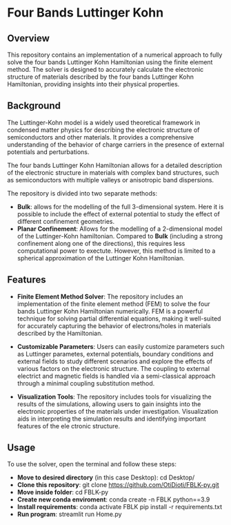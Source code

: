# Four Bands Luttinger Kohn

## Overview

This repository contains an implementation of a numerical approach to fully solve the four bands Luttinger Kohn Hamiltonian using the finite element method. The solver is designed to accurately calculate the electronic structure of materials described by the four bands Luttinger Kohn Hamiltonian, providing insights into their physical properties.

## Background

The Luttinger-Kohn model is a widely used theoretical framework in condensed matter physics for describing the electronic structure of semiconductors and other materials. It provides a comprehensive understanding of the behavior of charge carriers in the presence of external potentials and perturbations.

The four bands Luttinger Kohn Hamiltonian allows for a detailed description of the electronic structure in materials with complex band structures, such as semiconductors with multiple valleys or anisotropic band dispersions.

The repository is divided into two separate methods: 

* **Bulk**: allows for the modelling of the full 3-dimensional system. Here it is possible to include the effect of external potential to study the effect of different confinement geometries.
* **Planar Confinement**: Allows for the modelling of a 2-dimensional model of the Luttinger-Kohn hamiltonian. Compared to **Bulk** (including a strong confinement along one of the directions), this requires less computational power to exectute. However, this method is limited to a spherical approximation of the Luttinger Kohn Hamiltonian.

## Features

* **Finite Element Method Solver**: The repository includes an implementation of the finite element method (FEM) to solve the four bands Luttinger Kohn Hamiltonian numerically. FEM is a powerful technique for solving partial differential equations, making it well-suited for accurately capturing the behavior of electrons/holes in materials described by the Hamiltonian.

* **Customizable Parameters**: Users can easily customize parameters such as Luttinger parametes, external potentials, boundary conditions and external fields to study different scenarios and explore the effects of various factors on the electronic structure. The coupling to external electrict and magnetic fields is handled via a semi-classical approach through a minimal coupling substitution method. 

* **Visualization Tools**: The repository includes tools for visualizing the results of the simulations, allowing users to gain insights into the electronic properties of the materials under investigation. Visualization aids in interpreting the simulation results and identifying important features of the ele ctronic structure.

## Usage

To use the solver, open the terminal and follow these steps:

* **Move to desired directory** (in this case Desktop):
    cd Desktop/
* **Clone this repository**:
    git clone https://github.com/OtiDioti/FBLK-py.git
* **Move inside folder**:
    cd FBLK-py
* **Create new conda enviroment**:
    conda create -n FBLK python==3.9
* **Install requirements**:
    conda activate FBLK
    pip install -r requirements.txt
* **Run program**:
    streamlit run Home.py
  

